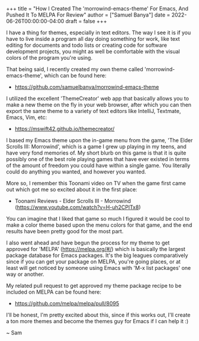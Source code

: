 +++
title = "How I Created The 'morrowind-emacs-theme' For Emacs, And Pushed It To MELPA For Review"
author = ["Samuel Banya"]
date = 2022-06-26T00:00:00-04:00
draft = false
+++

I have a thing for themes, especially in text editors. The way I see it is if you have to live inside a program all day doing something for work, like text editing for documents and todo lists or creating code for software development projects, you might as well be comfortable with the visual colors of the program you're using.

That being said, I recently created my own theme called 'morrowind-emacs-theme', which can be found here:

-   <https://github.com/samuelbanya/morrowind-emacs-theme>

I utilized the excellent 'ThemeCreator' web app that basically allows you to make a new theme on the fly in your web browser, after which you can then export the same theme to a variety of text editors like IntelliJ, Textmate, Emacs, Vim, etc:

-   <https://mswift42.github.io/themecreator/>

I based my Emacs theme upon the in-game menu from the game, 'The Elder Scrolls III: Morrowind', which is a game I grew up playing in my teens, and have very fond memories of. My short blurb on this game is that it is quite possibly one of the best role playing games that have ever existed in terms of the amount of freedom you could have within a single game. You literally could do anything you wanted, and however you wanted.

More so, I remember this Toonami video on TV when the game first came out which got me so excited about it in the first place:

-   Toonami Reviews - Elder Scrolls III - Morrowind (<https://www.youtube.com/watch?v=H-uh2CPlTx8>)

You can imagine that I liked that game so much I figured it would be cool to make a color theme based upon the menu colors for that game, and the end results have been pretty good for the most part.

I also went ahead and have begun the process for my theme to get approved for 'MELPA' (<https://melpa.org/#/>) which is basically the largest package database for Emacs packages. It's the big leagues comparatively since if you can get your package on MELPA, you're going places, or at least will get noticed by someone using Emacs with 'M-x list packages' one way or another.

My related pull request to get approved my theme package recipe to be included on MELPA can be found here:

-   <https://github.com/melpa/melpa/pull/8095>

I'll be honest, I'm pretty excited about this, since if this works out, I'll create a ton more themes and become the themes guy for Emacs if I can help it :)

~ Sam